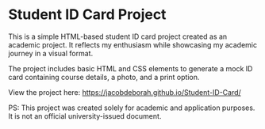 # Student ID Card Project

This is a simple HTML-based student ID card project created as an academic project. It reflects my enthusiasm while showcasing my academic journey in a visual format.

The project includes basic HTML and CSS elements to generate a mock ID card containing course details, a photo, and a print option.

View the project here: https://jacobdeborah.github.io/Student-ID-Card/

PS: This project was created solely for academic and application purposes. It is not an official university-issued document.
